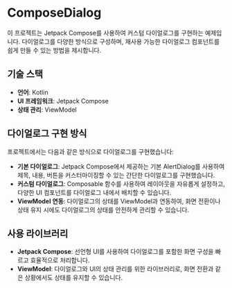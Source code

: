 # ComposeDialog

이 프로젝트는 Jetpack Compose를 사용하여 커스텀 다이얼로그를 구현하는 예제입니다. 다이얼로그를 다양한 방식으로 구성하며, 재사용 가능한 다이얼로그 컴포넌트를 쉽게 만들 수 있는 방법을 제시합니다.

## 기술 스택

- **언어**: Kotlin
- **UI 프레임워크**: Jetpack Compose
- **상태 관리**: ViewModel

## 다이얼로그 구현 방식

프로젝트에서는 다음과 같은 방식으로 다이얼로그를 구현했습니다:

- **기본 다이얼로그**: Jetpack Compose에서 제공하는 기본 AlertDialog를 사용하여 제목, 내용, 버튼을 커스터마이징할 수 있는 간단한 다이얼로그를 구현했습니다.
- **커스텀 다이얼로그**: Composable 함수를 사용하여 레이아웃을 자유롭게 설정하고, 다양한 UI 컴포넌트를 다이얼로그 내에서 배치할 수 있습니다.
- **ViewModel 연동**: 다이얼로그의 상태를 ViewModel과 연동하여, 화면 전환이나 상태 유지 시에도 다이얼로그의 상태를 안전하게 관리할 수 있습니다.

## 사용 라이브러리

- **Jetpack Compose**: 선언형 UI를 사용하여 다이얼로그를 포함한 화면 구성을 빠르고 효율적으로 처리합니다.
- **ViewModel**: 다이얼로그와 UI의 상태 관리를 위한 라이브러리로, 화면 전환과 같은 상황에서도 상태를 유지할 수 있습니다.